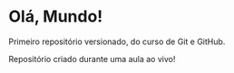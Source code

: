 # Olá, Mundo!
 Primeiro repositório versionado, do curso de Git e GitHub.

 Repositório criado durante uma aula ao vivo!
